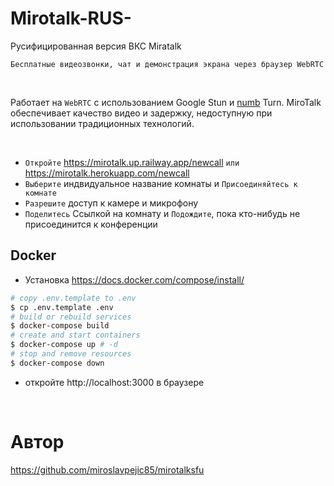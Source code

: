 # Mirotalk-RUS-
Русифицированная версия ВКС Miratalk

`Бесплатные видеозвонки, чат и демонстрация экрана через браузер WebRTC`

<br>

Работает на `WebRTC` с использованием Google Stun и [numb](http://numb.viagenie.ca/) Turn. MiroTalk обеспечивает качество видео и задержку, недоступную при использовании традиционных технологий.

<br>

-   `Откройте` https://mirotalk.up.railway.app/newcall `или` https://mirotalk.herokuapp.com/newcall
-   `Выберите` индвидуальное название комнаты и `Присоединяйтесь к комнате`
-   `Разрешите` доступ к камере и микрофону
-   `Поделитесь` Ссылкой на комнату и `Подождите`, пока кто-нибудь не присоединится к конференции



## Docker

-   Установка https://docs.docker.com/compose/install/

```bash
# copy .env.template to .env
$ cp .env.template .env
# build or rebuild services
$ docker-compose build
# create and start containers
$ docker-compose up # -d
# stop and remove resources
$ docker-compose down
```

-   откройте http://localhost:3000 в браузере

<br>

# Автор

https://github.com/miroslavpejic85/mirotalksfu
